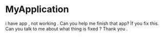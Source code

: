 # MyApplication
i have app , not working . Can you help me finish that app?
Ìf you fix this. Can you talk to me about what thing is fixed ? Thank you .


